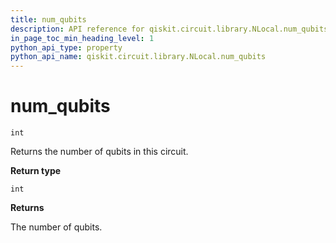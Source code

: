 ```yaml
---
title: num_qubits
description: API reference for qiskit.circuit.library.NLocal.num_qubits
in_page_toc_min_heading_level: 1
python_api_type: property
python_api_name: qiskit.circuit.library.NLocal.num_qubits
---
```


# num\_qubits

<span id="qiskit.circuit.library.NLocal.num_qubits" />

`int`

Returns the number of qubits in this circuit.

**Return type**

`int`

**Returns**

The number of qubits.

